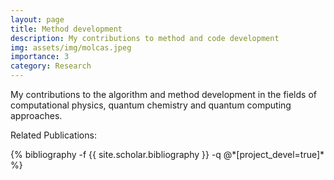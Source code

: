 ```yaml
---
layout: page
title: Method development
description: My contributions to method and code development
img: assets/img/molcas.jpeg
importance: 3
category: Research
---
```


My contributions to the algorithm and method development in the fields of computational physics, quantum chemistry and quantum computing approaches. 


Related Publications: 
<div class="publications">
    {% bibliography -f {{ site.scholar.bibliography }} -q @*[project_devel=true]* %}
</div>

